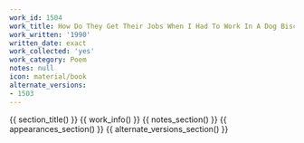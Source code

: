 ```yaml
---
work_id: 1504
work_title: How Do They Get Their Jobs When I Had To Work In A Dog Biscuit Factory?
work_written: '1990'
written_date: exact
work_collected: 'yes'
work_category: Poem
notes: null
icon: material/book
alternate_versions:
- 1503
---
```


{{ section_title() }}
{{ work_info() }}
{{ notes_section() }}
{{ appearances_section() }}
{{ alternate_versions_section() }}